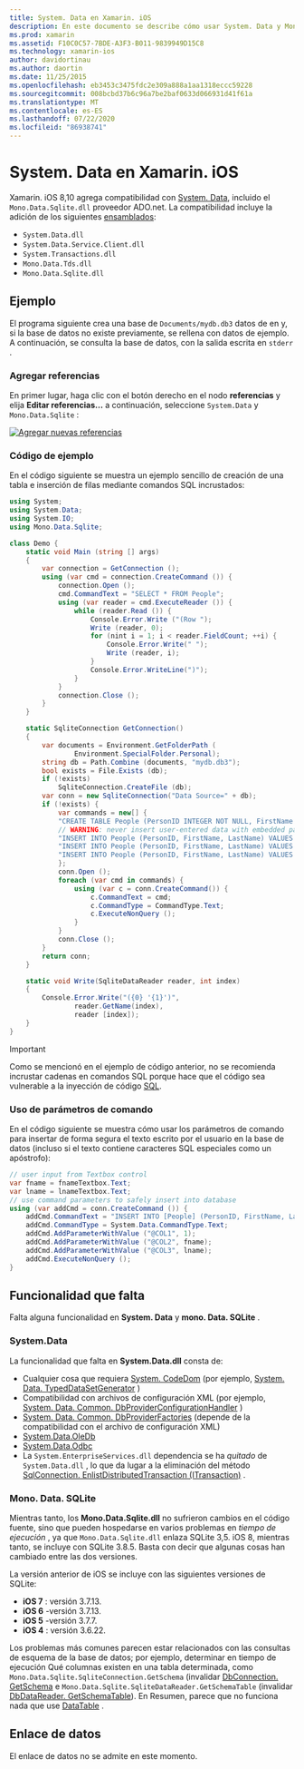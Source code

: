 ```yaml
---
title: System. Data en Xamarin. iOS
description: En este documento se describe cómo usar System. Data y Mono.Data.Sqlite.dll para tener acceso a los datos de SQLite en una aplicación de Xamarin. iOS.
ms.prod: xamarin
ms.assetid: F10C0C57-7BDE-A3F3-B011-9839949D15C8
ms.technology: xamarin-ios
author: davidortinau
ms.author: daortin
ms.date: 11/25/2015
ms.openlocfilehash: eb3453c3475fdc2e309a888a1aa1318eccc59228
ms.sourcegitcommit: 008bcbd37b6c96a7be2baf0633d066931d41f61a
ms.translationtype: MT
ms.contentlocale: es-ES
ms.lasthandoff: 07/22/2020
ms.locfileid: "86938741"
---
```

# <a name="systemdata-in-xamarinios"></a>System. Data en Xamarin. iOS

Xamarin. iOS 8,10 agrega compatibilidad con [System. Data](xref:System.Data), incluido el `Mono.Data.Sqlite.dll` proveedor ADO.net. La compatibilidad incluye la adición de los siguientes [ensamblados](~/cross-platform/internals/available-assemblies.md):

- `System.Data.dll`
- `System.Data.Service.Client.dll`
- `System.Transactions.dll`
- `Mono.Data.Tds.dll`
- `Mono.Data.Sqlite.dll`

<a name="Example"></a>

## <a name="example"></a>Ejemplo

El programa siguiente crea una base de `Documents/mydb.db3` datos de en y, si la base de datos no existe previamente, se rellena con datos de ejemplo. A continuación, se consulta la base de datos, con la salida escrita en `stderr` .

### <a name="add-references"></a>Agregar referencias

En primer lugar, haga clic con el botón derecho en el nodo **referencias** y elija **Editar referencias...** a continuación, seleccione `System.Data` y `Mono.Data.Sqlite` :

[![Agregar nuevas referencias](system.data-images/edit-references-sml.png)](system.data-images/edit-references.png#lightbox)

### <a name="sample-code"></a>Código de ejemplo

En el código siguiente se muestra un ejemplo sencillo de creación de una tabla e inserción de filas mediante comandos SQL incrustados:

```csharp
using System;
using System.Data;
using System.IO;
using Mono.Data.Sqlite;

class Demo {
    static void Main (string [] args)
    {
        var connection = GetConnection ();
        using (var cmd = connection.CreateCommand ()) {
            connection.Open ();
            cmd.CommandText = "SELECT * FROM People";
            using (var reader = cmd.ExecuteReader ()) {
                while (reader.Read ()) {
                    Console.Error.Write ("(Row ");
                    Write (reader, 0);
                    for (nint i = 1; i < reader.FieldCount; ++i) {
                        Console.Error.Write(" ");
                        Write (reader, i);
                    }
                    Console.Error.WriteLine(")");
                }
            }
            connection.Close ();
        }
    }

    static SqliteConnection GetConnection()
    {
        var documents = Environment.GetFolderPath (
                Environment.SpecialFolder.Personal);
        string db = Path.Combine (documents, "mydb.db3");
        bool exists = File.Exists (db);
        if (!exists)
            SqliteConnection.CreateFile (db);
        var conn = new SqliteConnection("Data Source=" + db);
        if (!exists) {
            var commands = new[] {
            "CREATE TABLE People (PersonID INTEGER NOT NULL, FirstName ntext, LastName ntext)",
            // WARNING: never insert user-entered data with embedded parameter values
            "INSERT INTO People (PersonID, FirstName, LastName) VALUES (1, 'First', 'Last')",
            "INSERT INTO People (PersonID, FirstName, LastName) VALUES (2, 'Dewey', 'Cheatem')",
            "INSERT INTO People (PersonID, FirstName, LastName) VALUES (3, 'And', 'How')",
            };
            conn.Open ();
            foreach (var cmd in commands) {
                using (var c = conn.CreateCommand()) {
                    c.CommandText = cmd;
                    c.CommandType = CommandType.Text;
                    c.ExecuteNonQuery ();
                }
            }
            conn.Close ();
        }
        return conn;
    }

    static void Write(SqliteDataReader reader, int index)
    {
        Console.Error.Write("({0} '{1}')",
                reader.GetName(index),
                reader [index]);
    }
}
```

> [!IMPORTANT]
> Como se mencionó en el ejemplo de código anterior, no se recomienda incrustar cadenas en comandos SQL porque hace que el código sea vulnerable a la inyección de código [SQL](https://en.wikipedia.org/wiki/SQL_injection).

### <a name="using-command-parameters"></a>Uso de parámetros de comando

En el código siguiente se muestra cómo usar los parámetros de comando para insertar de forma segura el texto escrito por el usuario en la base de datos (incluso si el texto contiene caracteres SQL especiales como un apóstrofo):

```csharp
// user input from Textbox control
var fname = fnameTextbox.Text;
var lname = lnameTextbox.Text;
// use command parameters to safely insert into database
using (var addCmd = conn.CreateCommand ()) {
    addCmd.CommandText = "INSERT INTO [People] (PersonID, FirstName, LastName) VALUES (@COL1, @COL2, @COL3)";
    addCmd.CommandType = System.Data.CommandType.Text;
    addCmd.AddParameterWithValue ("@COL1", 1);
    addCmd.AddParameterWithValue ("@COL2", fname);
    addCmd.AddParameterWithValue ("@COL3", lname);
    addCmd.ExecuteNonQuery ();
}
```

<a name="Missing_Functionality"></a>

## <a name="missing-functionality"></a>Funcionalidad que falta

Falta alguna funcionalidad en **System. Data** y **mono. Data. SQLite** .

<a name="System.Data"></a>

### <a name="systemdata"></a>System.Data

La funcionalidad que falta en **System.Data.dll** consta de:

- Cualquier cosa que requiera [System. CodeDom](xref:System.CodeDom) (por ejemplo,  [System. Data. TypedDataSetGenerator](xref:System.Data.TypedDataSetGenerator) )
- Compatibilidad con archivos de configuración XML (por ejemplo,  [System. Data. Common. DbProviderConfigurationHandler](xref:System.Data.Common.DbProviderConfigurationHandler) )
- [System. Data. Common. DbProviderFactories](xref:System.Data.Common.DbProviderFactories) (depende de la compatibilidad con el archivo de configuración XML)
- [System.Data.OleDb](xref:System.Data.OleDb)
- [System.Data.Odbc](xref:System.Data.Odbc)
- La `System.EnterpriseServices.dll` dependencia se ha *quitado* de `System.Data.dll` , lo que da lugar a la eliminación del método [SqlConnection. EnlistDistributedTransaction (ITransaction)](xref:System.Data.SqlClient.SqlConnection.EnlistDistributedTransaction*) .

<a name="Mono.Data.Sqlite"></a>

### <a name="monodatasqlite"></a>Mono. Data. SQLite

Mientras tanto, los **Mono.Data.Sqlite.dll** no sufrieron cambios en el código fuente, sino que pueden hospedarse en varios problemas en *tiempo de ejecución* , ya que `Mono.Data.Sqlite.dll` enlaza SQLite 3,5. iOS 8, mientras tanto, se incluye con SQLite 3.8.5. Basta con decir que algunas cosas han cambiado entre las dos versiones.

La versión anterior de iOS se incluye con las siguientes versiones de SQLite:

- **iOS 7** : versión 3.7.13.
- **iOS 6** -versión 3.7.13.
- **iOS 5** -versión 3.7.7.
- **iOS 4** : versión 3.6.22.

Los problemas más comunes parecen estar relacionados con las consultas de esquema de la base de datos; por ejemplo, determinar en tiempo de ejecución Qué columnas existen en una tabla determinada, como `Mono.Data.Sqlite.SqliteConnection.GetSchema` (invalidar [DbConnection. GetSchema](xref:System.Data.Common.DbConnection.GetSchema) e `Mono.Data.Sqlite.SqliteDataReader.GetSchemaTable` (invalidar [DbDataReader. GetSchemaTable](xref:System.Data.Common.DbDataReader.GetSchemaTable)). En Resumen, parece que no funciona nada que use [DataTable](xref:System.Data.DataTable) .

<a name="Data_Binding"></a>

## <a name="data-binding"></a>Enlace de datos

El enlace de datos no se admite en este momento.
